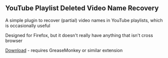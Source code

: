 YouTube Playlist Deleted Video Name Recovery
--------------------------------------------

A simple plugin to recover (partial) video names in YouTube playlists, which is occasionally useful

Designed for Firefox, but it doesn't really have anything that isn't cross browser

[Download](https://raw.github.com/dnsev/ytd/master/ytd.user.js) - requires GreaseMonkey or similar extension